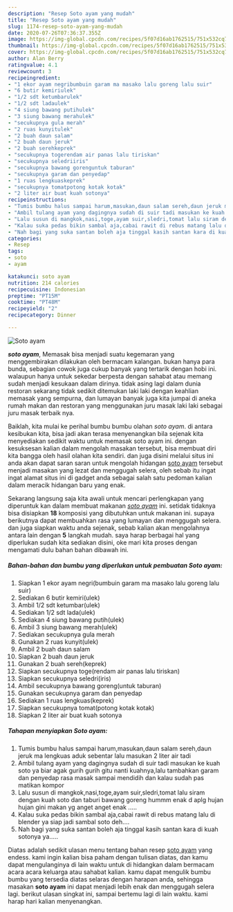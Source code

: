 ```yaml
---
description: "Resep Soto ayam yang mudah"
title: "Resep Soto ayam yang mudah"
slug: 1174-resep-soto-ayam-yang-mudah
date: 2020-07-26T07:36:37.355Z
image: https://img-global.cpcdn.com/recipes/5f07d16ab1762515/751x532cq70/soto-ayam-foto-resep-utama.jpg
thumbnail: https://img-global.cpcdn.com/recipes/5f07d16ab1762515/751x532cq70/soto-ayam-foto-resep-utama.jpg
cover: https://img-global.cpcdn.com/recipes/5f07d16ab1762515/751x532cq70/soto-ayam-foto-resep-utama.jpg
author: Alan Berry
ratingvalue: 4.1
reviewcount: 3
recipeingredient:
- "1 ekor ayam negribumbuin garam ma masako lalu goreng lalu suir"
- "6 butir kemiriulek"
- "1/2 sdt ketumbarulek"
- "1/2 sdt ladaulek"
- "4 siung bawang putihulek"
- "3 siung bawang merahulek"
- "secukupnya gula merah"
- "2 ruas kunyitulek"
- "2 buah daun salam"
- "2 buah daun jeruk"
- "2 buah serehkeprek"
- "secukupnya togerendam air panas lalu tiriskan"
- "secukupnya seledriiris"
- "secukupnya bawang gorenguntuk taburan"
- "secukupnya garam dan penyedap"
- "1 ruas lengkuaskeprek"
- "secukupnya tomatpotong kotak kotak"
- "2 liter air buat kuah sotonya"
recipeinstructions:
- "Tumis bumbu halus sampai harum,masukan,daun salam sereh,daun jeruk ma lengkuas aduk sebentar lalu masukan 2 liter air tadi"
- "Ambil tulang ayam yang dagingnya sudah di suir tadi masukan ke kuah soto ya biar agak gurih gurih gitu nanti kuahnya,lalu tambahkan garam dan penyedap rasa masak sampai mendidih dan kalau sudah pas matikan kompor"
- "Lalu susun di mangkok,nasi,toge,ayam suir,sledri,tomat lalu siram dengan kuah soto dan taburi bawang goreng hummm enak d aplg hujan hujan gini makan yg anget anget enak ....."
- "Kalau suka pedas bikin sambal aja,cabai rawit di rebus matang lalu di blender ya siap jadi sambal soto deh...."
- "Nah bagi yang suka santan boleh aja tinggal kasih santan kara di kuah sotonya ya....."
categories:
- Resep
tags:
- soto
- ayam

katakunci: soto ayam 
nutrition: 214 calories
recipecuisine: Indonesian
preptime: "PT15M"
cooktime: "PT48M"
recipeyield: "2"
recipecategory: Dinner

---
```



![Soto ayam](https://img-global.cpcdn.com/recipes/5f07d16ab1762515/751x532cq70/soto-ayam-foto-resep-utama.jpg)

<b><i>soto ayam</i></b>, Memasak bisa menjadi suatu kegemaran yang menggembirakan dilakukan oleh bermacam kalangan. bukan hanya para bunda, sebagian cowok juga cukup banyak yang tertarik dengan hobi ini. walaupun hanya untuk sekedar berpesta dengan sahabat atau memang sudah menjadi kesukaan dalam dirinya. tidak asing lagi dalam dunia restoran sekarang tidak sedikit ditemukan laki laki dengan keahlian memasak yang sempurna, dan lumayan banyak juga kita jumpai di aneka rumah makan dan restoran yang menggunakan juru masak laki laki sebagai juru masak terbaik nya.

Baiklah, kita mulai ke perihal bumbu bumbu olahan <i>soto ayam</i>. di antara kesibukan kita, bisa jadi akan terasa menyenangkan bila sejenak kita menyediakan sedikit waktu untuk memasak soto ayam ini. dengan kesuksesan kalian dalam mengolah masakan tersebut, bisa membuat diri kita bangga oleh hasil olahan kita sendiri. dan juga disini melalui situs ini anda akan dapat saran saran untuk mengolah hidangan <u>soto ayam</u> tersebut menjadi masakan yang lezat dan menggugah selera, oleh sebab itu ingat ingat alamat situs ini di gadget anda sebagai salah satu pedoman kalian dalam meracik hidangan baru yang enak.




Sekarang langsung saja kita awali untuk mencari perlengkapan yang diperuntuk kan dalam membuat makanan <u><i>soto ayam</i></u> ini. setidak tidaknya bisa disiapkan <b>18</b> komposisi yang dibutuhkan untuk makanan ini. supaya berikutnya dapat membuahkan rasa yang lumayan dan menggugah selera. dan juga siapkan waktu anda sejenak, sebab kalian akan mengolahnya antara lain dengan <b>5</b> langkah mudah. saya harap berbagai hal yang diperlukan sudah kita sediakan disini, oke mari kita proses dengan mengamati dulu bahan bahan dibawah ini.

<!--inarticleads1-->

##### Bahan-bahan dan bumbu yang diperlukan untuk pembuatan Soto ayam:

1. Siapkan 1 ekor ayam negri(bumbuin garam ma masako lalu goreng lalu suir)
1. Sediakan 6 butir kemiri(ulek)
1. Ambil 1/2 sdt ketumbar(ulek)
1. Sediakan 1/2 sdt lada(ulek)
1. Sediakan 4 siung bawang putih(ulek)
1. Ambil 3 siung bawang merah(ulek)
1. Sediakan secukupnya gula merah
1. Gunakan 2 ruas kunyit(ulek)
1. Ambil 2 buah daun salam
1. Siapkan 2 buah daun jeruk
1. Gunakan 2 buah sereh(keprek)
1. Siapkan secukupnya toge(rendam air panas lalu tiriskan)
1. Siapkan secukupnya seledri(iris)
1. Ambil secukupnya bawang goreng(untuk taburan)
1. Gunakan secukupnya garam dan penyedap
1. Sediakan 1 ruas lengkuas(keprek)
1. Siapkan secukupnya tomat(potong kotak kotak)
1. Siapkan 2 liter air buat kuah sotonya




<!--inarticleads2-->

##### Tahapan menyiapkan Soto ayam:

1. Tumis bumbu halus sampai harum,masukan,daun salam sereh,daun jeruk ma lengkuas aduk sebentar lalu masukan 2 liter air tadi
1. Ambil tulang ayam yang dagingnya sudah di suir tadi masukan ke kuah soto ya biar agak gurih gurih gitu nanti kuahnya,lalu tambahkan garam dan penyedap rasa masak sampai mendidih dan kalau sudah pas matikan kompor
1. Lalu susun di mangkok,nasi,toge,ayam suir,sledri,tomat lalu siram dengan kuah soto dan taburi bawang goreng hummm enak d aplg hujan hujan gini makan yg anget anget enak .....
1. Kalau suka pedas bikin sambal aja,cabai rawit di rebus matang lalu di blender ya siap jadi sambal soto deh....
1. Nah bagi yang suka santan boleh aja tinggal kasih santan kara di kuah sotonya ya.....




Diatas adalah sedikit ulasan menu tentang bahan resep <u>soto ayam</u> yang endess. kami ingin kalian bisa paham dengan tulisan diatas, dan kamu dapat mengulanginya di lain waktu untuk di hidangkan dalam bermacam acara acara keluarga atau sahabat kalian. kamu dapat mengulik bumbu bumbu yang tersedia diatas selaras dengan harapan anda, sehingga masakan <b>soto ayam</b> ini dapat menjadi lebih enak dan menggugah selera lagi. berikut ulasan singkat ini, sampai bertemu lagi di lain waktu. kami harap hari kalian menyenangkan.

